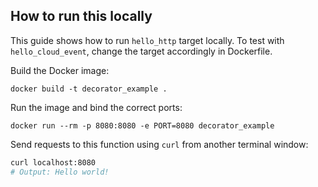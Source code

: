 ## How to run this locally

This guide shows how to run `hello_http` target locally.
To test with `hello_cloud_event`, change the target accordingly in Dockerfile.

Build the Docker image:

```commandline
docker build -t decorator_example .
```

Run the image and bind the correct ports:

```commandline
docker run --rm -p 8080:8080 -e PORT=8080 decorator_example
```

Send requests to this function using `curl` from another terminal window:

```sh
curl localhost:8080
# Output: Hello world!
```